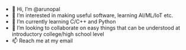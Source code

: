 - 👋 Hi, I’m @arunopal
- 👀 I’m interested in making useful software, learning AI/ML/IoT etc.
- 🌱 I’m currently learning C/C++ and Python
- 💞️ I’m looking to collaborate on easy things that can be understood at introductory college/high school level
- 📫 Reach me at my email

<!---
arunopal/arunopal is a ✨ special ✨ repository because its `README.md` (this file) appears on your GitHub profile.
You can click the Preview link to take a look at your changes.
--->
